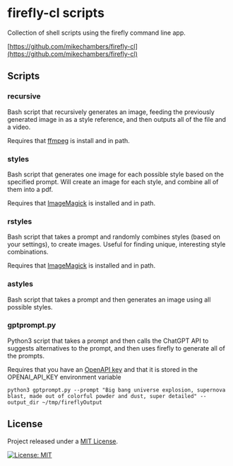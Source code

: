 # firefly-cl scripts

Collection of shell scripts using the firefly command line app.

[https://github.com/mikechambers/firefly-cl](https://github.com/mikechambers/firefly-cl)

## Scripts

### recursive

Bash script that recursively generates an image, feeding the previously generated image in as a style reference, and then outputs all of the file and a video.

Requires that [ffmpeg](https://ffmpeg.org/) is install and in path.

### styles

Bash script that generates one image for each possible style based on the specified prompt. Will create an image for each style, and combine all of them into a pdf.

Requires that [ImageMagick](https://imagemagick.org/index.php) is installed and in path.

### rstyles

Bash script that takes a prompt and randomly combines styles (based on your settings), to create images. Useful for finding unique, interesting style combinations.

Requires that [ImageMagick](https://imagemagick.org/index.php) is installed and in path.

### astyles

Bash script that takes a prompt and then generates an image using all possible styles.

### gptprompt.py

Python3 script that takes a prompt and then calls the ChatGPT API to suggests alternatives to the prompt, and then uses firefly to generate all of the prompts.

Requires that you have an [OpenAPI key](https://help.openai.com/en/articles/4936850-where-do-i-find-my-openai-api-key) and that it is stored in the OPENAI_API_KEY environment variable

```
python3 gptprompt.py --prompt "Big bang universe explosion, supernova blast, made out of colorful powder and dust, super detailed" --output_dir ~/tmp/fireflyOutput
```

## License

Project released under a [MIT License](LICENSE.md).

[![License: MIT](https://img.shields.io/badge/License-MIT-orange.svg)](LICENSE.md)
